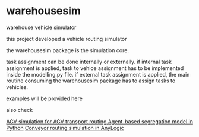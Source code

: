 # warehousesim
warehouse vehicle simulator

this project developed a vehicle routing simulator

the warehousesim package is the simulation core. 

task assignment can be done internally or externally. if internal task assignment is applied, task to vehice assignment has to be implemented inside the modelling.py file. 
if external  task assignment is applied, the main routine consuming the warehousesim package has to assign tasks to vehicles.

examples will be provided here

also check

 <a href="https://www.supplychaindataanalytics.com/agv-simulation-of-part-routings-in-anylogic/">AGV simulation for AGV transport routing </a>
 <a href="https://www.supplychaindataanalytics.com/agent-based-segregation-model-python/">Agent-based segregation model in Python</a>
 <a href="https://www.supplychaindataanalytics.com/conveyor-routing-simulation-in-anylogic/">Conveyor routing simulation in AnyLogic</a>
